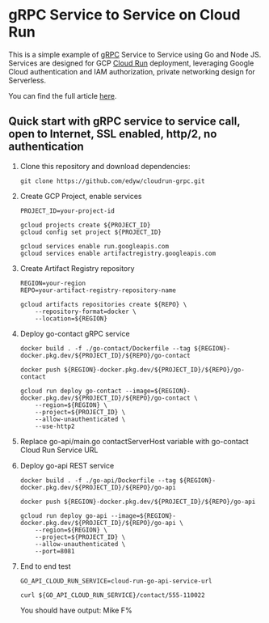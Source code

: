 # gRPC Service to Service on Cloud Run

This is a simple example of [gRPC](https://grpc.io/) Service to Service using Go and Node JS. Services are designed for GCP [Cloud Run](https://cloud.google.com/run) deployment, leveraging Google Cloud authentication and IAM authorization, private networking design for Serverless.

You can find the full article [here]().

## Quick start with gRPC service to service call, open to Internet, SSL enabled, http/2, no authentication 


1. Clone this repository and download dependencies:
    ```
    git clone https://github.com/edyw/cloudrun-grpc.git
    ```
2. Create GCP Project, enable services
    ```
    PROJECT_ID=your-project-id

    gcloud projects create ${PROJECT_ID}
    gcloud config set project ${PROJECT_ID}

    gcloud services enable run.googleapis.com
    gcloud services enable artifactregistry.googleapis.com
    ```
3. Create Artifact Registry repository
    ```
    REGION=your-region
    REPO=your-artifact-registry-repository-name

    gcloud artifacts repositories create ${REPO} \
        --repository-format=docker \
        --location=${REGION}
    ```
4. Deploy go-contact gRPC service
    ```
    docker build . -f ./go-contact/Dockerfile --tag ${REGION}-docker.pkg.dev/${PROJECT_ID}/${REPO}/go-contact

    docker push ${REGION}-docker.pkg.dev/${PROJECT_ID}/${REPO}/go-contact

    gcloud run deploy go-contact --image=${REGION}-docker.pkg.dev/${PROJECT_ID}/${REPO}/go-contact \
        --region=${REGION} \
        --project=${PROJECT_ID} \
        --allow-unauthenticated \
        --use-http2
    ```
5. Replace go-api/main.go contactServerHost variable with go-contact Cloud Run Service URL

6. Deploy go-api REST service
    ```
    docker build . -f ./go-api/Dockerfile --tag ${REGION}-docker.pkg.dev/${PROJECT_ID}/${REPO}/go-api

    docker push ${REGION}-docker.pkg.dev/${PROJECT_ID}/${REPO}/go-api

    gcloud run deploy go-api --image=${REGION}-docker.pkg.dev/${PROJECT_ID}/${REPO}/go-api \
        --region=${REGION} \
        --project=${PROJECT_ID} \
        --allow-unauthenticated \
        --port=8081
    ```
7. End to end test
    ```
    GO_API_CLOUD_RUN_SERVICE=cloud-run-go-api-service-url

    curl ${GO_API_CLOUD_RUN_SERVICE}/contact/555-110022
    ```
    You should have output: Mike F%


